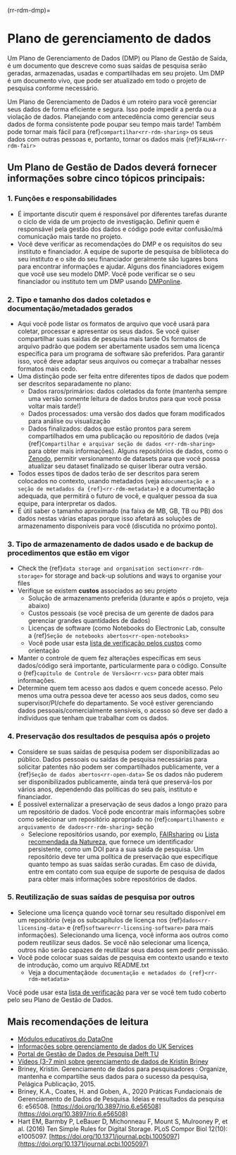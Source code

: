 (rr-rdm-dmp)=
# Plano de gerenciamento de dados

Um Plano de Gerenciamento de Dados (DMP) ou Plano de Gestão de Saída, é um documento que descreve como suas saídas de pesquisa serão geradas, armazenadas, usadas e compartilhadas em seu projeto. Um DMP é um documento vivo, que pode ser atualizado em todo o projeto de pesquisa conforme necessário.

Um Plano de Gerenciamento de Dados é um roteiro para você gerenciar seus dados de forma eficiente e segura. Isso pode impedir a perda ou a violação de dados. Planejando com antecedência como gerenciar seus dados de forma consistente pode poupar seu tempo mais tarde! Também pode tornar mais fácil para {ref}`compartilhar<rr-rdm-sharing>` os seus dados com outras pessoas e, portanto, tornar os dados mais {ref}`FALHA<rr-rdm-fair>`

## Um Plano de Gestão de Dados deverá fornecer informações sobre cinco tópicos principais:

### 1. Funções e responsabilidades
* É importante discutir quem é responsável por diferentes tarefas durante o ciclo de vida de um projecto de investigação. Definir quem é responsável pela gestão dos dados e código pode evitar confusão/má comunicação mais tarde no projeto.
* Você deve verificar as recomendações do DMP e os requisitos do seu instituto e financiador. A equipe de suporte de pesquisa de biblioteca do seu instituto e o site do seu financiador geralmente são lugares bons para encontrar informações e ajudar. Alguns dos financiadores exigem que você use seu modelo DMP. Você pode verificar se o seu financiador ou instituto tem um DMP usando [DMPonline](https://dmponline.dcc.ac.uk/).

### 2. Tipo e tamanho dos dados coletados e documentação/metadados gerados
* Aqui você pode listar os formatos de arquivo que você usará para coletar, processar e apresentar os seus dados. Se você quiser compartilhar suas saídas de pesquisa mais tarde Os formatos de arquivo padrão que podem ser abertamente usados sem uma licença específica para um programa de software são preferidos. Para garantir isso, você deve adaptar seus arquivos ou começar a trabalhar nesses formatos mais cedo.
* Uma distinção pode ser feita entre diferentes tipos de dados que podem ser descritos separadamente no plano:
    * Dados raros/primários: dados coletados da fonte (mantenha sempre uma versão somente leitura de dados brutos para que você possa voltar mais tarde!)
    * Dados processados: uma versão dos dados que foram modificados para análise ou visualização
    * Dados finalizados: dados que estão prontos para serem compartilhados em uma publicação ou repositório de dados (veja {ref}`Compartilhar e arquivar seção de dados <rr-rdm-sharing>` para obter mais informações). Alguns repositórios de dados, como o [Zenodo](https://zenodo.org/), permitir versionamento de datasets para que você possa atualizar seu dataset finalizado se quiser liberar outra versão.
* Todos esses tipos de dados terão de ser descritos para serem colocados no contexto, usando metadados (veja a`documentação e a seção de metadados da {ref}<rr-rdm-metadata>`) e a documentação adequada, que permitirá o futuro de você, e qualquer pessoa da sua equipe, para interpretar os dados.
* É útil saber o tamanho aproximado (na faixa de MB, GB, TB ou PB) dos dados nestas várias etapas porque isso afetará as soluções de armazenamento disponíveis para você (discutida no próximo ponto).

### 3. Tipo de armazenamento de dados usado e de backup de procedimentos que estão em vigor
* Check the {ref}`data storage and organisation section<rr-rdm-storage>` for storage and back-up solutions and ways to organise your files
* Verifique se existem **custos** associados ao seu projeto
    * Solução de armazenamento preferida (durante e após o projeto, veja abaixo)
    * Custos pessoais (se você precisa de um gerente de dados para gerenciar grandes quantidades de dados)
    * Licenças de software (como Notebooks do Electronic Lab, consulte a {ref}`Seção de notebooks abertos<rr-open-notebooks>`
    * Você pode usar esta [lista de verificação pelos custos](https://www.ukdataservice.ac.uk/media/622368/costingtool.pdf) como orientação
* Manter o controle de quem fez alterações específicas em seus dados/código será importante, particularmente para o código. Consulte o {ref}`capítulo de Controle de Versão<rr-vcs>` para obter mais informações.
* Determine quem tem acesso aos dados e quem concede acesso. Pelo menos uma outra pessoa deve ter acesso aos seus dados, como seu supervisor/PI/chefe do departamento. Se você estiver gerenciando dados pessoais/comercialmente sensíveis, o acesso só deve ser dado a indivíduos que tenham que trabalhar com os dados.

### 4. Preservação dos resultados de pesquisa após o projeto
* Considere se suas saídas de pesquisa podem ser disponibilizadas ao público. Dados pessoais ou saídas de pesquisa necessárias para solicitar patentes não podem ser compartilhados publicamente, ver a {ref}`Seção de dados abertos<rr-open-data>` Se os dados não puderem ser disponibilizados publicamente, ainda terá que preservá-los por vários anos, dependendo das políticas do seu país, instituto e financiador.
* É possível externalizar a preservação de seus dados a longo prazo para um repositório de dados. Você pode encontrar mais informações sobre como selecionar um repositório apropriado no {ref}`compartilhamento e arquivamento de dados<rr-rdm-sharing>` seção
    * Selecione repositórios usando, por exemplo, [FAIRsharing](https://fairsharing.org/) ou [Lista recomendada da Natureza](https://www.springernature.com/gp/authors/research-data-policy/repositories/12327124), que fornece um identificador persistente, como um DOI para a sua saída de pesquisa. Um repositório deve ter uma política de preservação que especifique quanto tempo as suas saídas serão curadas. Em caso de dúvida, entre em contato com sua equipe de suporte de pesquisa de dados para obter mais informações sobre repositórios de dados.

### 5. Reutilização de suas saídas de pesquisa por outros
* Selecione uma licença quando você tornar seu resultado disponível em um repositório (veja os subcapítulos de licença nos {ref}`dados<rr-licensing-data>` e {ref}`software<rr-licensing-software>` para mais informações). Selecionando uma licença, você informa aos outros como podem reutilizar seus dados. Se você não selecionar uma licença, outros não serão capazes de reutilizar seus dados sem pedir permissão.
* Você pode colocar suas saídas de pesquisa em contexto usando e texto de introdução, como um arquivo README.txt
    * Veja a documentação`de documentação e metadados do {ref}<rr-rdm-metadata>`

Você pode usar esta [lista de verificação](https://ukdataservice.ac.uk/learning-hub/research-data-management/plan-to-share/checklist/) para ver se você tem tudo coberto pelo seu Plano de Gestão de Dados.

## Mais recomendações de leitura

- [Módulos educativos do DataOne](https://www.dataone.org/education-modules)
- [Informações sobre gerenciamento de dados do UK Services](https://ukdataservice.ac.uk/learning-hub/research-data-management/)
- [Portal de Gestão de Dados de Pesquisa Delft TU](https://www.tudelft.nl/en/library/research-data-management)
- [Vídeos (3-7 min) sobre gerenciamento de dados de Kristin Briney](https://www.youtube.com/watch?v=K5_ocBG5xek&list=PLEor4jq8YPgK_sgEiAcpHZLw-62mufXus)
- Briney, Kristin. Gerenciamento de dados para pesquisadores : Organize, mantenha e compartilhe seus dados para o sucesso da pesquisa, Pelágica Publicação, 2015.
- Briney, K.A., Coates, H. and Goben, A., 2020 Práticas Fundacionais de Gerenciamento de Dados de Pesquisa. Ideias e resultados da pesquisa 6: e56508. [https://doi.org/10.3897/rio.6.e56508](https://doi.org/10.3897/rio.6.e56508)
- Hart EM, Barmby P, LeBauer D, Michonneau F, Mount S, Mulrooney P, et al. (2016) Ten Simple Rules for Digital Storage. PLoS Compor Biol 12(10): e1005097. [https://doi.org/10.1371/journal.pcbi.1005097](https://doi.org/10.1371/journal.pcbi.1005097)
